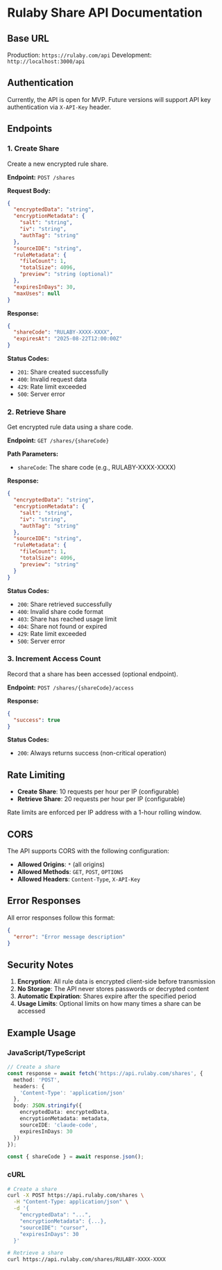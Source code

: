 # Rulaby Share API Documentation

## Base URL

Production: `https://rulaby.com/api`
Development: `http://localhost:3000/api`

## Authentication

Currently, the API is open for MVP. Future versions will support API key authentication via `X-API-Key` header.

## Endpoints

### 1. Create Share

Create a new encrypted rule share.

**Endpoint:** `POST /shares`

**Request Body:**
```json
{
  "encryptedData": "string",
  "encryptionMetadata": {
    "salt": "string",
    "iv": "string",
    "authTag": "string"
  },
  "sourceIDE": "string",
  "ruleMetadata": {
    "fileCount": 1,
    "totalSize": 4096,
    "preview": "string (optional)"
  },
  "expiresInDays": 30,
  "maxUses": null
}
```

**Response:**
```json
{
  "shareCode": "RULABY-XXXX-XXXX",
  "expiresAt": "2025-08-22T12:00:00Z"
}
```

**Status Codes:**
- `201`: Share created successfully
- `400`: Invalid request data
- `429`: Rate limit exceeded
- `500`: Server error

### 2. Retrieve Share

Get encrypted rule data using a share code.

**Endpoint:** `GET /shares/{shareCode}`

**Path Parameters:**
- `shareCode`: The share code (e.g., RULABY-XXXX-XXXX)

**Response:**
```json
{
  "encryptedData": "string",
  "encryptionMetadata": {
    "salt": "string",
    "iv": "string",
    "authTag": "string"
  },
  "sourceIDE": "string",
  "ruleMetadata": {
    "fileCount": 1,
    "totalSize": 4096,
    "preview": "string"
  }
}
```

**Status Codes:**
- `200`: Share retrieved successfully
- `400`: Invalid share code format
- `403`: Share has reached usage limit
- `404`: Share not found or expired
- `429`: Rate limit exceeded
- `500`: Server error

### 3. Increment Access Count

Record that a share has been accessed (optional endpoint).

**Endpoint:** `POST /shares/{shareCode}/access`

**Response:**
```json
{
  "success": true
}
```

**Status Codes:**
- `200`: Always returns success (non-critical operation)

## Rate Limiting

- **Create Share**: 10 requests per hour per IP (configurable)
- **Retrieve Share**: 20 requests per hour per IP (configurable)

Rate limits are enforced per IP address with a 1-hour rolling window.

## CORS

The API supports CORS with the following configuration:
- **Allowed Origins**: `*` (all origins)
- **Allowed Methods**: `GET`, `POST`, `OPTIONS`
- **Allowed Headers**: `Content-Type`, `X-API-Key`

## Error Responses

All error responses follow this format:
```json
{
  "error": "Error message description"
}
```

## Security Notes

1. **Encryption**: All rule data is encrypted client-side before transmission
2. **No Storage**: The API never stores passwords or decrypted content
3. **Automatic Expiration**: Shares expire after the specified period
4. **Usage Limits**: Optional limits on how many times a share can be accessed

## Example Usage

### JavaScript/TypeScript
```typescript
// Create a share
const response = await fetch('https://api.rulaby.com/shares', {
  method: 'POST',
  headers: {
    'Content-Type': 'application/json'
  },
  body: JSON.stringify({
    encryptedData: encryptedData,
    encryptionMetadata: metadata,
    sourceIDE: 'claude-code',
    expiresInDays: 30
  })
});

const { shareCode } = await response.json();
```

### cURL
```bash
# Create a share
curl -X POST https://api.rulaby.com/shares \
  -H "Content-Type: application/json" \
  -d '{
    "encryptedData": "...",
    "encryptionMetadata": {...},
    "sourceIDE": "cursor",
    "expiresInDays": 30
  }'

# Retrieve a share
curl https://api.rulaby.com/shares/RULABY-XXXX-XXXX
```